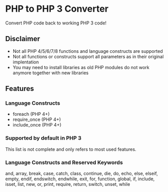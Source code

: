 # PHP to PHP 3 Converter
Convert PHP code back to working PHP 3 code!

## Disclaimer
- Not all PHP 4/5/6/7/8 functions and language constructs are supported
- Not all functions or constructs support all parameters as in their original implentation
- You may need to install libraries as old PHP modules do not work anymore together with new libraries

## Features

### Language Constructs
- foreach (PHP 4+)
- require_once (PHP 4+)
- include_once (PHP 4+)



### Supported by default in PHP 3

This list is not complete and only refers to most used features.

### Language Constructs and Reserved Keywords
and, array, break, case, catch, class, continue, die, do, echo, else, elseif, empty, endif, endswitch, endwhile, exit, for, function, global, if, include, isset, list, new, or, print, require, return, switch, unset, while
